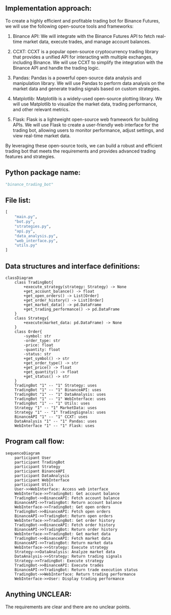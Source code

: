 ## Implementation approach:
To create a highly efficient and profitable trading bot for Binance Futures, we will use the following open-source tools and frameworks:

1. Binance API: We will integrate with the Binance Futures API to fetch real-time market data, execute trades, and manage account balances.

2. CCXT: CCXT is a popular open-source cryptocurrency trading library that provides a unified API for interacting with multiple exchanges, including Binance. We will use CCXT to simplify the integration with the Binance API and handle the trading logic.

3. Pandas: Pandas is a powerful open-source data analysis and manipulation library. We will use Pandas to perform data analysis on the market data and generate trading signals based on custom strategies.

4. Matplotlib: Matplotlib is a widely-used open-source plotting library. We will use Matplotlib to visualize the market data, trading performance, and other relevant metrics.

5. Flask: Flask is a lightweight open-source web framework for building APIs. We will use Flask to create a user-friendly web interface for the trading bot, allowing users to monitor performance, adjust settings, and view real-time market data.

By leveraging these open-source tools, we can build a robust and efficient trading bot that meets the requirements and provides advanced trading features and strategies.

## Python package name:
```python
"binance_trading_bot"
```

## File list:
```python
[
    "main.py",
    "bot.py",
    "strategies.py",
    "api.py",
    "data_analysis.py",
    "web_interface.py",
    "utils.py"
]
```

## Data structures and interface definitions:
```mermaid
classDiagram
    class TradingBot{
        +execute_strategy(strategy: Strategy) -> None
        +get_account_balance() -> float
        +get_open_orders() -> List[Order]
        +get_order_history() -> List[Order]
        +get_market_data() -> pd.DataFrame
        +get_trading_performance() -> pd.DataFrame
    }
    class Strategy{
        +execute(market_data: pd.DataFrame) -> None
    }
    class Order{
        -symbol: str
        -order_type: str
        -price: float
        -quantity: float
        -status: str
        +get_symbol() -> str
        +get_order_type() -> str
        +get_price() -> float
        +get_quantity() -> float
        +get_status() -> str
    }
    TradingBot "1" -- "1" Strategy: uses
    TradingBot "1" -- "1" BinanceAPI: uses
    TradingBot "1" -- "1" DataAnalysis: uses
    TradingBot "1" -- "1" WebInterface: uses
    TradingBot "1" -- "1" Utils: uses
    Strategy "1" -- "1" MarketData: uses
    Strategy "1" -- "1" TradingSignals: uses
    BinanceAPI "1" -- "1" CCXT: uses
    DataAnalysis "1" -- "1" Pandas: uses
    WebInterface "1" -- "1" Flask: uses
```

## Program call flow:
```mermaid
sequenceDiagram
    participant User
    participant TradingBot
    participant Strategy
    participant BinanceAPI
    participant DataAnalysis
    participant WebInterface
    participant Utils
    User->>WebInterface: Access web interface
    WebInterface->>TradingBot: Get account balance
    TradingBot->>BinanceAPI: Fetch account balance
    BinanceAPI->>TradingBot: Return account balance
    WebInterface->>TradingBot: Get open orders
    TradingBot->>BinanceAPI: Fetch open orders
    BinanceAPI->>TradingBot: Return open orders
    WebInterface->>TradingBot: Get order history
    TradingBot->>BinanceAPI: Fetch order history
    BinanceAPI->>TradingBot: Return order history
    WebInterface->>TradingBot: Get market data
    TradingBot->>BinanceAPI: Fetch market data
    BinanceAPI->>TradingBot: Return market data
    WebInterface->>Strategy: Execute strategy
    Strategy->>DataAnalysis: Analyze market data
    DataAnalysis->>Strategy: Return trading signals
    Strategy->>TradingBot: Execute strategy
    TradingBot->>BinanceAPI: Execute trades
    BinanceAPI->>TradingBot: Return trade execution status
    TradingBot->>WebInterface: Return trading performance
    WebInterface->>User: Display trading performance
```

## Anything UNCLEAR:
The requirements are clear and there are no unclear points.